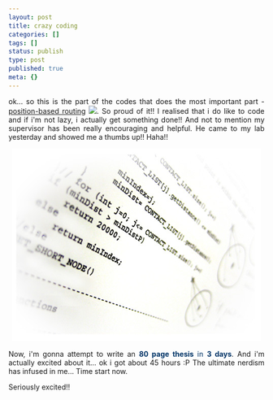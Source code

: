 ```yaml
---
layout: post
title: crazy coding
categories: []
tags: []
status: publish
type: post
published: true
meta: {}
---
```

<p align="justify">ok... so this is the part of the codes that does the most important part - <a href="http://citeseer.ist.psu.edu/rd/6600486%2C496653%2C1%2C0.25%2CDownload/http://citeseer.ist.psu.edu/cache/papers/cs/25605/http:zSzzSzwww.informatik.uni-mannheim.dezSzinformatikzSzpi4zSzpublicationszSzlibraryzSzMauve2001f.pdf/mauve01survey.pdf">position-based routing</a> <img src="http://i29.photobucket.com/albums/c273/sweska/pdficon.jpg" />. So proud of it!! I realised that i do like to code and if i'm not lazy, i actually get something done!! And not to mention my supervisor has been really encouraging and helpful. He came to my lab yesterday and showed me a thumbs up!! Haha!!</p>
<p align="center"><img src="/img/code96778967.jpg" /></p>
<p align="justify">Now, i'm gonna attempt to write an <font color="#003366"><strong>80 page thesis</strong> in <strong>3 days</strong></font>. And i'm actually excited about it... ok i got about 45 hours :P The ultimate nerdism has infused in me... Time start now.</p>
<p align="justify">Seriously excited!!</p>
